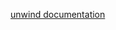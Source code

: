 [unwind documentation](https://docs.mongodb.com/manual/reference/operator/aggregation/unwind/index.html)